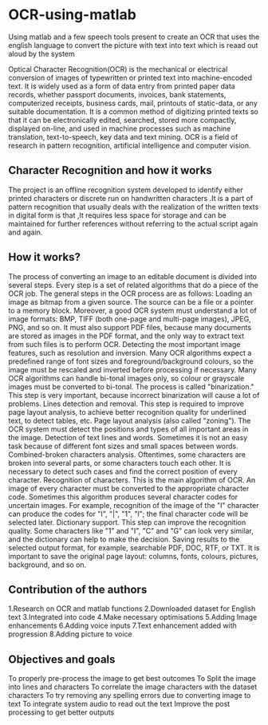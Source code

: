 # OCR-using-matlab
Using matlab and a few speech tools present to create an OCR that uses the english language to convert the picture with text into text which is reaad out aloud by the system

Optical Character Recognition(OCR) is the mechanical or electrical conversion of images of typewritten or printed text into machine-encoded text. It is widely used as a form of data entry from printed paper data records, whether passport documents, invoices, bank statements, computerized receipts, business cards, mail, printouts of static-data, or any suitable documentation. It is a common method of digitizing printed texts so that it can be electronically edited, searched, stored more compactly, displayed on-line, and used in machine processes such as machine translation, text-to-speech, key data and text mining. OCR is a field of research in pattern recognition, artificial intelligence and computer vision.

## Character Recognition and how it works
The project is an offline recognition system developed to identify either printed characters or discrete run on handwritten characters .It is a part of pattern recognition that  usually deals with the realization of the written texts in digital form is that ,It requires less space for storage and can be maintained for further references without referring to the actual script again and again.

## How it works?
  The process of converting an image to an editable document is divided into several steps. Every step is a set of related algorithms that do a piece of the OCR job. The general steps in the OCR process are as follows:
  Loading an image as bitmap from a given source. The source can be a file or a pointer to a memory block. Moreover, a good OCR system must understand a lot of image formats: BMP, TIFF (both one-page and multi-page images), JPEG, PNG, and so on. It must also support PDF files, because many documents are stored as images in the PDF format, and the only way to extract text from such files is to perform OCR.
   Detecting the most important image features, such as resolution and inversion. Many OCR algorithms expect a predefined range of font sizes and foreground/background colours, so the image must be rescaled and inverted before processing if necessary.
  Many OCR algorithms can handle bi-tonal images only, so colour or grayscale images must be converted to bi-tonal. The process is called "binarization." This step is very important, because incorrect binarization will cause a lot of problems.
  Lines detection and removal. This step is required to improve page layout analysis, to achieve better recognition quality for underlined text, to detect tables, etc.
  Page layout analysis (also called "zoning"). The OCR system must detect the positions and types of all important areas in the image.
  Detection of text lines and words. Sometimes it is not an easy task because of different font sizes and small spaces between words.
  Combined-broken characters analysis. Oftentimes, some characters are broken into several parts, or some characters touch each other. It is necessary to detect such cases and find the correct position of every character.
  Recognition of characters. This is the main algorithm of OCR. An image of every character must be converted to the appropriate character code. Sometimes this algorithm produces several character codes for uncertain images. For example, recognition of the image of the "I" character can produce the codes for "I", "|", "1", "l"; the final character code will be selected later.
  Dictionary support. This step can improve the recognition quality. Some characters like "1" and "I", "C" and "G" can look very similar, and the dictionary can help to make the decision.
  Saving results to the selected output format, for example, searchable PDF, DOC, RTF, or TXT. It is important to save the original page layout: columns, fonts, colours, pictures, background, and so on.

## Contribution of the authors
1.Research on OCR and matlab functions
2.Downloaded dataset for English text
3.Integrated into code
4.Make necessary optimisations
5.Adding Image enhancements
6.Adding voice inputs
7.Text enhancement added with progression
8.Adding picture to voice 

## Objectives and goals
To properly pre-process the image to get best outcomes
To Split  the image into lines and characters
To correlate the image characters with the dataset characters
To try removing any spelling errors due to converting image to text
To integrate system audio to read out the text
Improve the post processing to get better outputs
